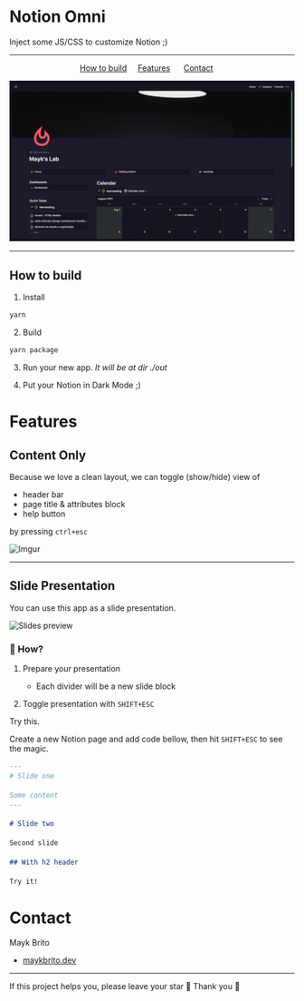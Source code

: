 # Notion Omni

Inject some JS/CSS to customize Notion ;)

---

<p align="center">
<a href="#how-to-build">How to build</a>&nbsp;&nbsp;&nbsp;&nbsp;
<a href="#features">Features</a>
&nbsp;&nbsp;&nbsp;&nbsp;
<a href="#contact">Contact</a>
&nbsp;&nbsp;&nbsp;&nbsp;
</p>

![Preview](.github/preview.png)

---

## How to build

1. Install

```sh
yarn
```

2. Build

```sh
yarn package
```

3. Run your new app.
   _It will be at dir ./out_

4. Put your Notion in Dark Mode ;)

# Features

## Content Only

Because we love a clean layout, we can toggle (show/hide) view of

- header bar
- page title & attributes block
- help button

by pressing `ctrl+esc`

![Imgur](https://i.imgur.com/NkJz7cn.gif)

---

## Slide Presentation

You can use this app as a slide presentation.

![Slides preview](https://i.imgur.com/9QL2WTy.gif)

### 🤔 How?

1. Prepare your presentation

   - Each divider will be a new slide block

2. Toggle presentation with `SHIFT+ESC`

Try this.

Create a new Notion page and add code bellow, then hit `SHIFT+ESC` to see the magic.

```md
---
# Slide one

Some content
---

# Slide two

Second slide

## With h2 header

Try it!
```

# Contact

Mayk Brito

- [maykbrito.dev](https://maykbrito.dev)

---

If this project helps you, please leave your star 🌟 Thank you 💛
